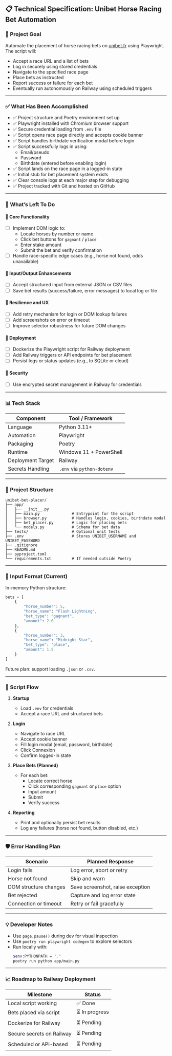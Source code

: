 ## 📋 Technical Specification: Unibet Horse Racing Bet Automation

### 🌟 Project Goal
Automate the placement of horse racing bets on [unibet.fr](https://www.unibet.fr/) using Playwright. The script will:
- Accept a race URL and a list of bets
- Log in securely using stored credentials
- Navigate to the specified race page
- Place bets as instructed
- Report success or failure for each bet
- Eventually run autonomously on Railway using scheduled triggers

---

### ✅ What Has Been Accomplished

- ✅ Project structure and Poetry environment set up
- ✅ Playwright installed with Chromium browser support
- ✅ Secure credential loading from `.env` file
- ✅ Script opens race page directly and accepts cookie banner
- ✅ Script handles birthdate verification modal before login
- ✅ Script successfully logs in using:
  - Email/pseudo
  - Password
  - Birthdate (entered before enabling login)
- ✅ Script lands on the race page in a logged-in state
- ✅ Initial stub for bet placement system exists
- ✅ Clear console logs at each major step for debugging
- ✅ Project tracked with Git and hosted on GitHub

---

### 🔨 What’s Left To Do

#### 🔹 Core Functionality
- [ ] Implement DOM logic to:
  - Locate horses by number or name
  - Click bet buttons for `gagnant` / `place`
  - Enter stake amount
  - Submit the bet and verify confirmation
- [ ] Handle race-specific edge cases (e.g., horse not found, odds unavailable)

#### 🔹 Input/Output Enhancements
- [ ] Accept structured input from external JSON or CSV files
- [ ] Save bet results (success/failure, error messages) to local log or file

#### 🔹 Resilience and UX
- [ ] Add retry mechanism for login or DOM lookup failures
- [ ] Add screenshots on error or timeout
- [ ] Improve selector robustness for future DOM changes

#### 🔹 Deployment
- [ ] Dockerize the Playwright script for Railway deployment
- [ ] Add Railway triggers or API endpoints for bet placement
- [ ] Persist logs or status updates (e.g., to SQLite or cloud)

#### 🔹 Security
- [ ] Use encrypted secret management in Railway for credentials

---

### 📊 Tech Stack

| Component          | Tool / Framework             |
|--------------------|-------------------------------|
| Language           | Python 3.11+                  |
| Automation         | Playwright                    |
| Packaging          | Poetry                        |
| Runtime            | Windows 11 + PowerShell       |
| Deployment Target  | Railway                       |
| Secrets Handling   | `.env` via `python-dotenv`    |

---

### 📂 Project Structure

```
unibet-bet-placer/
├── app/
│   ├── __init__.py
│   ├── main.py              # Entrypoint for the script
│   ├── browser.py           # Handles login, cookies, birthdate modal
│   ├── bet_placer.py        # Logic for placing bets
│   └── models.py            # Schema for bet data
├── tests/                   # Optional unit tests
├── .env                     # Stores UNIBET_USERNAME and UNIBET_PASSWORD
├── .gitignore
├── README.md
├── pyproject.toml
└── requirements.txt         # If needed outside Poetry
```

---

### 📄 Input Format (Current)

In-memory Python structure:

```python
bets = [
    {
        "horse_number": 5,
        "horse_name": "Flash Lightning",
        "bet_type": "gagnant",
        "amount": 2.0
    },
    {
        "horse_number": 3,
        "horse_name": "Midnight Star",
        "bet_type": "place",
        "amount": 1.5
    }
]
```

Future plan: support loading `.json` or `.csv`.

---

### 🧭 Script Flow

1. **Startup**
   - Load `.env` for credentials
   - Accept a race URL and structured bets

2. **Login**
   - Navigate to race URL
   - Accept cookie banner
   - Fill login modal (email, password, birthdate)
   - Click Connexion
   - Confirm logged-in state

3. **Place Bets (Planned)**
   - For each bet:
     - Locate correct horse
     - Click corresponding `gagnant` or `place` option
     - Input amount
     - Submit
     - Verify success

4. **Reporting**
   - Print and optionally persist bet results
   - Log any failures (horse not found, button disabled, etc.)

---

### 🛡️ Error Handling Plan

| Scenario                         | Planned Response                   |
|----------------------------------|------------------------------------|
| Login fails                      | Log error, abort or retry          |
| Horse not found                  | Skip and warn                      |
| DOM structure changes            | Save screenshot, raise exception   |
| Bet rejected                     | Capture and log error state        |
| Connection or timeout            | Retry or fail gracefully           |

---

### 💡 Developer Notes

- Use `page.pause()` during dev for visual inspection
- Use `poetry run playwright codegen` to explore selectors
- Run locally with:
  ```bash
  $env:PYTHONPATH = "."
  poetry run python app/main.py
  ```

---

### 📈 Roadmap to Railway Deployment

| Milestone                  | Status     |
|---------------------------|------------|
| Local script working      | ✅ Done     |
| Bets placed via script    | ⏳ In progress |
| Dockerize for Railway     | ⏳ Pending  |
| Secure secrets on Railway | ⏳ Pending  |
| Scheduled or API-based    | ⏳ Pending  |